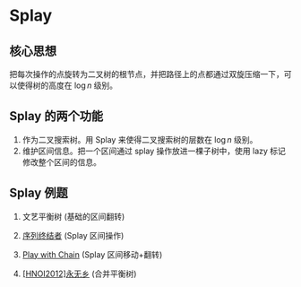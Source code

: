 # Splay 

## 核心思想
把每次操作的点旋转为二叉树的根节点，并把路径上的点都通过双旋压缩一下，可以使得树的高度在 $\log n$ 级别。

## Splay 的两个功能
1. 作为二叉搜索树。用 Splay 来使得二叉搜索树的层数在 $\log n$ 级别。
2. 维护区间信息。把一个区间通过 splay 操作放进一棵子树中，使用 lazy 标记修改整个区间的信息。

## Splay 例题

1. 文艺平衡树 (基础的区间翻转)
2. [序列终结者](https://www.luogu.com.cn/problem/P4146) (Splay 区间操作)
3. [Play with Chain](https://vjudge.net/problem/HDU-3487) (Splay 区间移动+翻转)

4. [\[HNOI2012\]永无乡](https://www.luogu.com.cn/problem/P3224) (合并平衡树)


